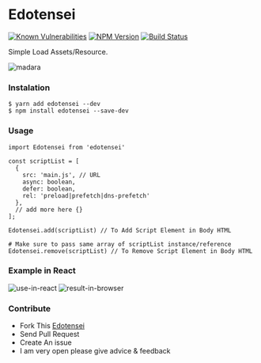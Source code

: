 # Edotensei

[![Known Vulnerabilities](https://snyk.io/test/github/ri7nz/Edotensei/badge.svg)](https://snyk.io/test/github/ri7nz/Edotensei)
[![NPM Version](https://badge.fury.io/js/edotensei.svg)](https://badge.fury.io/js/edotensei)
[![Build Status](https://travis-ci.com/ri7nz/Edotensei.svg?branch=master)](https://travis-ci.com/ri7nz/Edotensei)

Simple Load Assets/Resource.   
   
![madara](https://media.tenor.com/images/183c6d46ac5c2a9a90884b4a3713fa54/tenor.gif)

### Instalation
```
$ yarn add edotensei --dev
$ npm install edotensei --save-dev
```

### Usage
```
import Edotensei from 'edotensei'

const scriptList = [
  {
    src: 'main.js', // URL
    async: boolean,
    defer: boolean,
    rel: 'preload|prefetch|dns-prefetch'
  },
  // add more here {}
];

Edotensei.add(scriptList) // To Add Script Element in Body HTML 

# Make sure to pass same array of scriptList instance/reference
Edotensei.remove(scriptList) // To Remove Script Element in Body HTML

```

### Example in React 
![use-in-react](https://github.com/ri7nz/Edotensei/blob/master/docs/use-in-react.png)
![result-in-browser](https://github.com/ri7nz/Edotensei/blob/master/docs/result-react.png)

   
### Contribute 
- Fork This [Edotensei](https://github.com/ri7nz/Edotensei)
- Send Pull Request
- Create An issue 
- I am very open please give advice & feedback
